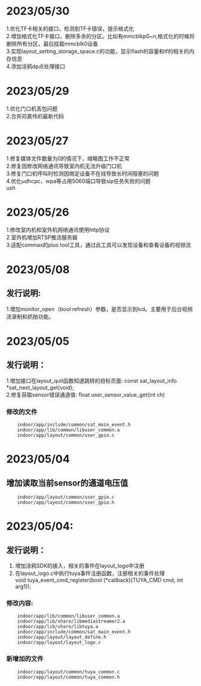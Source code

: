 # 2023/05/30
1.优化TF卡相关的接口，检测到TF卡错误，提示格式化 \
2.增加格式化TF卡接口，删除多余的分区。比如有mmcblkp0~n,格式化的时候将删除所有分区，最后挂载mmcblk0设备 \
3.实现layout_setting_storage_space.c的功能，显示flash的容量和tf的相关的内存信息 \
4.添加涂鸦dp点处理接口

# 2023/05/29
1.优化门口机丢包问题 \
2.合并邓嘉伟的最新代码

# 2023/05/27
1.修复媒体文件数量为0的情况下，缩略图工作不正常\
2.修复因修改网络通讯导致室内机无法升级门口机\
3.修复门口机呼叫时检测因绑定设备不在线导致长时间阻塞的问题 \
4.优化udhcpc，wpa等占用5060端口导致sip任务失败的问题 \
ush

# 2023/05/26
1.修改室内机和室外机网络通讯使用http协议 \
2.室外机增加RTSP推流服务器 \
3.适配commax的plus tool工具，通过此工具可以发现设备和查看设备的视频流 
# 2023/05/08
## 发行说明:
1.增加monitor_open（bool refresh）参数，是否显示到lcd。主要用于后台视频流录制和抓拍功能。   

# 2023/05/05
## 发行说明：
1.增加接口在layout_quit函数知道跳转的目标页面: const sat_layout_info *sat_next_layout_get(void); \
2.修复获取sensor错误通道值:  float user_sensor_value_get(int ch) 
### 修改的文件        
        indoor/app/include/common/sat_main_event.h
        indoor/app/lib/common/libuser_common.a 
        indoor/app/layout/common/user_gpio.c 




# 2023/05/04
## 增加读取当前sensor的通道电压值
        indoor/app/layout/common/user_gpio.c 
        indoor/app/layout/common/user_gpio.h



# 2023/05/04:
## 发行说明：
1. 增加涂鸦SDK的接入，相关的事件在layout_logo中注册
2. 在layout_logo.c中执行tuya事件注册函数，注册相关的事件处理 \
        void tuya_event_cmd_register(bool (*callback)(TUYA_CMD cmd, int arg1));
### 修改内容: 
        indoor/app/lib/common/libuser_common.a 
        indoor/app/lib/share/libmediastreamer2.a 
        indoor/app/lib/share/libtuya.a 
        indoor/app/include/common/sat_main_event.h 
        indoor/app/layout/layout_define.h 
        indoor/app/layout/layout_logo.c

### 新增加的文件
        indoor/app/layout/common/tuya_common.c 
        indoor/app/layout/common/tuya_common.h       



